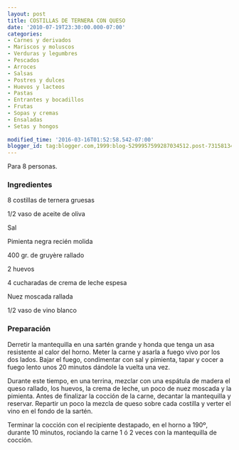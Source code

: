 ```yaml
---
layout: post
title: COSTILLAS DE TERNERA CON QUESO
date: '2010-07-19T23:30:00.000-07:00'
categories:
- Carnes y derivados
- Mariscos y moluscos
- Verduras y legumbres
- Pescados
- Arroces
- Salsas
- Postres y dulces
- Huevos y lacteos
- Pastas
- Entrantes y bocadillos
- Frutas
- Sopas y cremas
- Ensaladas
- Setas y hongos
 
modified_time: '2016-03-16T01:52:58.542-07:00'
blogger_id: tag:blogger.com,1999:blog-5299957599287034512.post-7315813455298009934
---
```


Para 8 personas.

<h3>Ingredientes</h3>

8 costillas de ternera gruesas

1/2 vaso de aceite de oliva

Sal

Pimienta negra recién molida

400 gr. de gruy&egrave;re rallado

2 huevos

4 cucharadas de crema de leche espesa

Nuez moscada rallada

1/2 vaso de vino blanco

<h3>Preparación</h3>

Derretir la mantequilla en una sartén grande y honda que tenga un asa resistente al calor del horno. Meter la carne y asarla a fuego vivo por los dos lados. Bajar el fuego, condimentar con sal y pimienta, tapar y cocer a fuego lento unos 20 minutos dándole la vuelta una vez.

Durante este tiempo, en una terrina, mezclar con una espátula de madera el queso rallado, los huevos, la crema de leche, un poco de nuez moscada y la pimienta. Antes de finalizar la cocción de la carne, decantar la mantequilla y reservar. Repartir un poco la mezcla de queso sobre cada costilla y verter el vino en el fondo de la sartén.

Terminar la cocción con el recipiente destapado, en el horno a 190&ordm;, durante 10 minutos, rociando la carne 1 ó 2 veces con la mantequilla de cocción.

